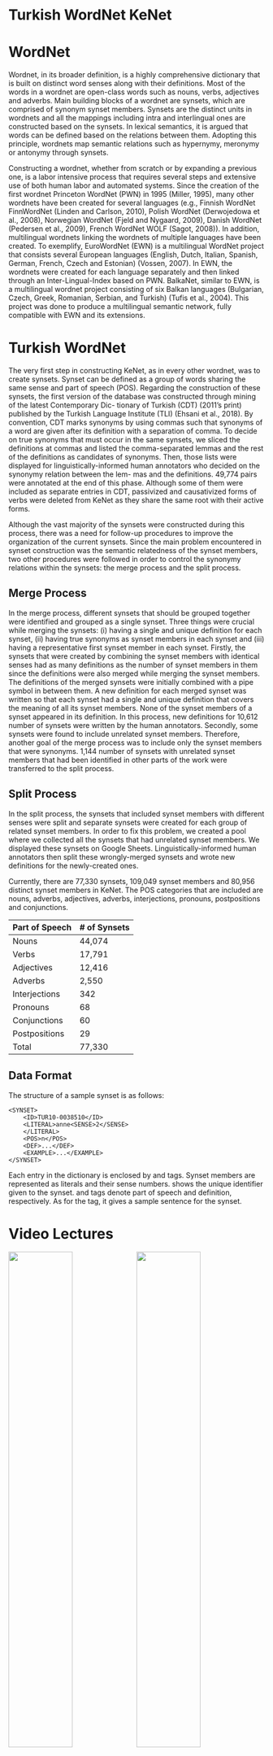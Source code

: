 Turkish WordNet KeNet
============

# WordNet

Wordnet, in its broader definition, is a highly comprehensive dictionary that is built on distinct word senses along with their definitions. Most of the words in a wordnet are open-class words such as nouns, verbs, adjectives and adverbs. Main building blocks of a wordnet are synsets, which are comprised of synonym synset members. Synsets are the distinct units in wordnets and all the mappings including intra and interlingual ones are constructed based on the synsets. In lexical semantics, it is argued that words can be defined based on the relations between them. Adopting this principle, wordnets map semantic relations such as hypernymy, meronymy or antonymy through synsets.

Constructing a wordnet, whether from scratch or by expanding a previous one, is a labor intensive process that requires several steps and extensive use of both human labor and automated systems. Since the creation of the first wordnet Princeton WordNet (PWN) in 1995 (Miller, 1995), many other wordnets have been created for several languages (e.g., Finnish WordNet FinnWordNet (Linden and Carlson, 2010), Polish WordNet (Derwojedowa et al., 2008), Norwegian WordNet (Fjeld and Nygaard, 2009), Danish WordNet (Pedersen et al., 2009), French WordNet WOLF (Sagot, 2008)). In addition, multilingual wordnets linking the wordnets of multiple languages have been created. To exemplify, EuroWordNet (EWN) is a multilingual WordNet project that consists several European languages (English, Dutch, Italian, Spanish, German, French, Czech and Estonian) (Vossen, 2007). In EWN, the wordnets were created for each language separately and then linked through an Inter-Lingual-Index based on PWN. BalkaNet, similar to EWN, is a multilingual wordnet project consisting of six Balkan languages (Bulgarian, Czech, Greek, Romanian, Serbian, and Turkish) (Tufis et al., 2004). This project was done to produce a multilingual semantic network, fully compatible with EWN and its extensions.

# Turkish WordNet

The very first step in constructing KeNet, as in every other wordnet, was to create synsets. Synset can be defined as a group of words sharing the same sense and part of speech (POS). Regarding the construction of these synsets, the first version of the database was constructed through mining of the latest Contemporary Dic- tionary of Turkish (CDT) (2011’s print) published by the Turkish Language Institute (TLI) (Ehsani et al., 2018). By convention, CDT marks synonyms by using commas such that synonyms of a word are given after its definition with a separation of comma. To decide on true synonyms that must occur in the same synsets, we sliced the definitions at commas and listed the comma-separated lemmas and the rest of the definitions as candidates of synonyms. Then, those lists were displayed for linguistically-informed human annotators who decided on the synonymy relation between the lem- mas and the definitions. 49,774 pairs were annotated at the end of this phase. Although some of them were included as separate entries in CDT, passivized and causativized forms of verbs were deleted from KeNet as they share the same root with their active forms.

Although the vast majority of the synsets were constructed during this process, there was a need for follow-up procedures to improve the organization of the current synsets. Since the main problem encountered in synset construction was the semantic relatedness of the synset members, two other procedures were followed in order to control the synonymy relations within the synsets: the merge process and the split process.

## Merge Process

In the merge process, different synsets that should be grouped together were identified and grouped as a single synset. Three things were crucial while merging the synsets: (i) having a single and unique definition for each synset, (ii) having true synonyms as synset members in each synset and (iii) having a representative first synset member in each synset. Firstly, the synsets that were created by combining the synset members with identical senses had as many definitions as the number of synset members in them since the definitions were also merged while merging the synset members. The definitions of the merged synsets were initially combined with a pipe symbol in between them. A new definition for each merged synset was written so that each synset had a single and unique definition that covers the meaning of all its synset members. None of the synset members of a synset appeared in its definition. In this process, new definitions for 10,612 number of synsets were written by the human annotators. Secondly, some synsets were found to include unrelated synset members. Therefore, another goal of the merge process was to include only the synset members that were synonyms. 1,144 number of synsets with unrelated synset members that had been identified in other parts of the work were transferred to the split process.

## Split Process

In the split process, the synsets that included synset members with different senses were split and separate synsets were created for each group of related synset members. In order to fix this problem, we created a pool where we collected all the synsets that had unrelated synset members. We displayed these synsets on Google Sheets. Linguistically-informed human annotators then split these wrongly-merged synsets and wrote new definitions for the newly-created ones.

Currently, there are 77,330 synsets, 109,049 synset members and 80,956 distinct synset members in KeNet. The POS categories that are included are nouns, adverbs, adjectives, adverbs, interjections, pronouns, postpositions and conjunctions.

|Part of Speech|# of Synsets|
|---|---|
|Nouns|44,074|
|Verbs|17,791|
|Adjectives|12,416|
|Adverbs|2,550|
|Interjections|342|
|Pronouns|68|
|Conjunctions|60|
|Postpositions|29|
|Total|77,330|

## Data Format

The structure of a sample synset is as follows:

	<SYNSET>
		<ID>TUR10-0038510</ID>
		<LITERAL>anne<SENSE>2</SENSE>
		</LITERAL>
		<POS>n</POS>
		<DEF>...</DEF>
		<EXAMPLE>...</EXAMPLE>
	</SYNSET>

Each entry in the dictionary is enclosed by <SYNSET> and </SYNSET> tags. Synset members are represented as literals and their sense numbers. <ID> shows the unique identifier given to the synset. <POS> and <DEF> tags denote part of speech and definition, respectively. As for the <EXAMPLE> tag, it gives a sample sentence for the synset.
	
Video Lectures
============

[<img src="https://github.com/StarlangSoftware/TurkishWordNet/blob/master/video1.jpg" width="50%">](https://youtu.be/RLVTegHva_k)[<img src="https://github.com/StarlangSoftware/TurkishWordNet/blob/master/video2.jpg" width="50%">](https://youtu.be/DFc_XEqJshU)[<img src="https://github.com/StarlangSoftware/TurkishWordNet/blob/master/video3.jpg" width="50%">](https://youtu.be/KyA32rOv308)

For Developers
============

You can also see [Java](https://github.com/starlangsoftware/TurkishWordNet), [Python](https://github.com/starlangsoftware/TurkishWordNet-Py), [Cython](https://github.com/starlangsoftware/TurkishWordNet-Cy), [Swift](https://github.com/starlangsoftware/TurkishWordNet-Swift), [Js](https://github.com/starlangsoftware/TurkishWordNet-Js), or [C#](https://github.com/starlangsoftware/TurkishWordNet-CS) repository.

## Requirements

* [C++ Compiler](#cpp)
* [Git](#git)


### CPP
To check if you have compatible C++ Compiler installed,
* Open CLion IDE 
* Preferences >Build,Execution,Deployment > Toolchain  

### Git

Install the [latest version of Git](https://git-scm.com/book/en/v2/Getting-Started-Installing-Git).

## Download Code

In order to work on code, create a fork from GitHub page. 
Use Git for cloning the code to your local or below line for Ubuntu:

	git clone <your-fork-git-link>

A directory called TurkishWordNet-CPP will be created. Or you can use below link for exploring the code:

	git clone https://github.com/starlangsoftware/TurkishWordNet-CPP.git

## Open project with CLion IDE

To import projects from Git with version control:

* Open CLion IDE , select Get From Version Control.

* In the Import window, click URL tab and paste github URL.

* Click open as Project.

Result: The imported project is listed in the Project Explorer view and files are loaded.


## Compile

**From IDE**

After being done with the downloading and opening project, select **Build Project** option from **Build** menu. After compilation process, user can run TestWordNet.cpp .

Detailed Description
============

+ [WordNet](#wordnet)
+ [SynSet](#synset)
+ [Synonym](#synonym)

## WordNet

To load the WordNet KeNet,

	WordNet* a = new WordNet();

To load a particular WordNet,

	WordNet* domain = new WordNet("domain_wordnet.xml");

To bring all the synsets,

	vector<SynSet> synSetList()

To bring a particular synset,

	SynSet getSynSetWithId(string synSetId)

And, to bring all the meanings (Synsets) of a particular word, the following is used.

	vector<SynSet> getSynSetsWithLiteral(string literal)

## SynSet

Synonym is procured in order to find the synonymous literals of a synset.

	Synonym getSynonym()
	
In order to obtain the Relations inside a synset as index based, the following method is used.

	Relation getRelation(int index)

For instance, all the relations in a synset,

	for (int i = 0; i < synset.relationSize(); i++){
		relation = synset.getRelation(i);
		...
	}

## Synonym

The literals inside the Synonym can be found as index based with the following method.

	Literal getLiteral(int index)

For example, all the literals inside a synonym can be found with the following:

	for (int i = 0; i < synonym.literalSize(); i++){
		literal = synonym.getLiteral(i);
		...
	}

# Cite

	@inproceedings{bakay21,
 	title={{T}urkish {W}ord{N}et {K}e{N}et},
 	year={2021},
 	author={O. Bakay and O. Ergelen and E. Sarmis and S. Yildirim and A. Kocabalcioglu and B. N. Arican and M. Ozcelik and E. Saniyar and O. Kuyrukcu and B. 	Avar and O. T. Y{\i}ld{\i}z},
 	booktitle={Proceedings of GWC 2021}
 	}
